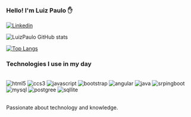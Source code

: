 

### Hello! I'm Luiz Paulo ✋

[![Linkedin](https://img.shields.io/badge/LinkedIn-0077B5?style=for-the-badge&logo=linkedin&logoColor=white)](https://www.linkedin.com/in/luiz-paulo-liberatoscioli-de-faria/)

![LuizPaulo GitHub stats](https://github-readme-stats.vercel.app/api?username=LuizLiberatoscioli&show_icons=true&theme=dracula)

[![Top Langs](https://github-readme-stats.vercel.app/api/top-langs/?username=LuizLiberatoscioli)](https://github.com/LuizLiberatoscioli/github-readme-stats)

### Technologies I use in my day
<div style="display: inline_block"></br>
    <img alt="html5" src="https://img.shields.io/badge/HTML5-E34F26?style=for-the-badge&logo=html5&logoColor=white" />
    <img alt="ccs3" src="https://img.shields.io/badge/CSS3-1572B6?style=for-the-badge&logo=css3&logoColor=white" />
    <img alt="javascript" src="https://img.shields.io/badge/JavaScript-F7DF1E?style=for-the-badge&logo=javascript&logoColor=black" />
     <img alt="bootstrap" src="https://img.shields.io/badge/Bootstrap-563D7C?style=for-the-badge&logo=bootstrap&logoColor=white" />
    <img alt="angular" src="https://img.shields.io/badge/Angular-DD0031?style=for-the-badge&logo=angular&logoColor=white" />
    <img alt="java" src="https://img.shields.io/badge/Java-ED8B00?style=for-the-badge&logo=openjdk&logoColor=white" />
    <img alt="srpingboot" src="https://img.shields.io/badge/Spring-6DB33F?style=for-the-badge&logo=spring&logoColor=white" />
    <img alt="mysql" src="https://img.shields.io/badge/MySQL-00000F?style=for-the-badge&logo=mysql&logoColor=white" />
    <img alt="postgree" src="https://img.shields.io/badge/PostgreSQL-316192?style=for-the-badge&logo=postgresql&logoColor=white" />
    <img alt="sqllite" src="https://img.shields.io/badge/SQLite-07405E?style=for-the-badge&logo=sqlite&logoColor=white" />
</div><br/>

Passionate about technology and knowledge.
